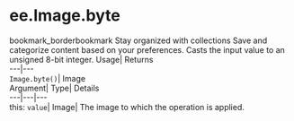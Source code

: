  
#  ee.Image.byte 
bookmark_borderbookmark Stay organized with collections  Save and categorize content based on your preferences.
Casts the input value to an unsigned 8-bit integer. 
Usage| Returns  
---|---  
`Image.byte()`| Image  
Argument| Type| Details  
---|---|---  
this: `value`| Image| The image to which the operation is applied.  
